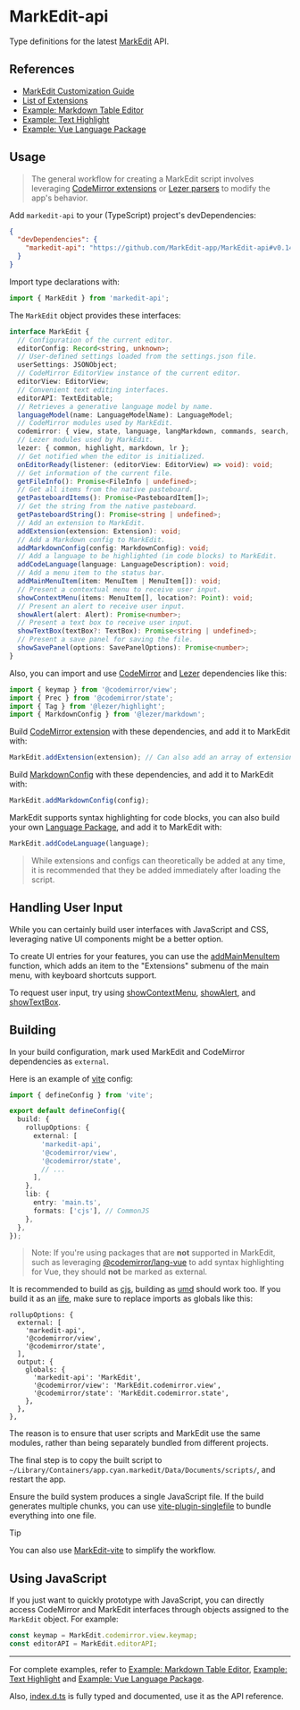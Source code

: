 # MarkEdit-api

Type definitions for the latest [MarkEdit](https://github.com/MarkEdit-app/MarkEdit) API.

## References

- [MarkEdit Customization Guide](https://github.com/MarkEdit-app/MarkEdit/wiki/Customization)
- [List of Extensions](https://github.com/MarkEdit-app/MarkEdit/wiki/Extensions)
- [Example: Markdown Table Editor](https://github.com/MarkEdit-app/MarkEdit-mte)
- [Example: Text Highlight](https://github.com/MarkEdit-app/MarkEdit-highlight)
- [Example: Vue Language Package](https://github.com/MarkEdit-app/MarkEdit-lang-vue)

## Usage

> The general workflow for creating a MarkEdit script involves leveraging [CodeMirror extensions](https://codemirror.net/docs/extensions/) or [Lezer parsers](https://lezer.codemirror.net/) to modify the app's behavior.

Add `markedit-api` to your (TypeScript) project's devDependencies:

```json
{
  "devDependencies": {
    "markedit-api": "https://github.com/MarkEdit-app/MarkEdit-api#v0.14.0"
  }
}
```

Import type declarations with:

```ts
import { MarkEdit } from 'markedit-api';
```

The `MarkEdit` object provides these interfaces:

```ts
interface MarkEdit {
  // Configuration of the current editor.
  editorConfig: Record<string, unknown>;
  // User-defined settings loaded from the settings.json file.
  userSettings: JSONObject;
  // CodeMirror EditorView instance of the current editor.
  editorView: EditorView;
  // Convenient text editing interfaces.
  editorAPI: TextEditable;
  // Retrieves a generative language model by name.
  languageModel(name: LanguageModelName): LanguageModel;
  // CodeMirror modules used by MarkEdit.
  codemirror: { view, state, language, langMarkdown, commands, search, autocomplete };
  // Lezer modules used by MarkEdit.
  lezer: { common, highlight, markdown, lr };
  // Get notified when the editor is initialized.
  onEditorReady(listener: (editorView: EditorView) => void): void;
  // Get information of the current file.
  getFileInfo(): Promise<FileInfo | undefined>;
  // Get all items from the native pasteboard.
  getPasteboardItems(): Promise<PasteboardItem[]>;
  // Get the string from the native pasteboard.
  getPasteboardString(): Promise<string | undefined>;
  // Add an extension to MarkEdit.
  addExtension(extension: Extension): void;
  // Add a Markdown config to MarkEdit.
  addMarkdownConfig(config: MarkdownConfig): void;
  // Add a language to be highlighted (in code blocks) to MarkEdit.
  addCodeLanguage(language: LanguageDescription): void;
  // Add a menu item to the status bar.
  addMainMenuItem(item: MenuItem | MenuItem[]): void;
  // Present a contextual menu to receive user input.
  showContextMenu(items: MenuItem[], location?: Point): void;
  // Present an alert to receive user input.
  showAlert(alert: Alert): Promise<number>;
  // Present a text box to receive user input.
  showTextBox(textBox?: TextBox): Promise<string | undefined>;
  // Present a save panel for saving the file.
  showSavePanel(options: SavePanelOptions): Promise<number>;
}
```

Also, you can import and use [CodeMirror](https://codemirror.net/) and [Lezer](https://lezer.codemirror.net/) dependencies like this:

```ts
import { keymap } from '@codemirror/view';
import { Prec } from '@codemirror/state';
import { Tag } from '@lezer/highlight';
import { MarkdownConfig } from '@lezer/markdown';
```

Build [CodeMirror extension](https://codemirror.net/docs/extensions/) with these dependencies, and add it to MarkEdit with:

```ts
MarkEdit.addExtension(extension); // Can also add an array of extensions
```

Build [MarkdownConfig](https://github.com/lezer-parser/markdown?tab=readme-ov-file#user-content-markdownconfig) with these dependencies, and add it to MarkEdit with:

```ts
MarkEdit.addMarkdownConfig(config);
```

MarkEdit supports syntax highlighting for code blocks, you can also build your own [Language Package](https://codemirror.net/examples/lang-package/), and add it to MarkEdit with:

```ts
MarkEdit.addCodeLanguage(language);
```

> While extensions and configs can theoretically be added at any time, it is recommended that they be added immediately after loading the script.

## Handling User Input

While you can certainly build user interfaces with JavaScript and CSS, leveraging native UI components might be a better option.

To create UI entries for your features, you can use the [addMainMenuItem](https://github.com/search?q=repo%3AMarkEdit-app%2FMarkEdit-api+addMainMenuItem&type=code) function, which adds an item to the "Extensions" submenu of the main menu, with keyboard shortcuts support.

To request user input, try using [showContextMenu](https://github.com/search?q=repo%3AMarkEdit-app%2FMarkEdit-api+showContextMenu&type=code), [showAlert](https://github.com/search?q=repo%3AMarkEdit-app%2FMarkEdit-api+showAlert&type=code), and [showTextBox](https://github.com/search?q=repo%3AMarkEdit-app%2FMarkEdit-api+showTextBox&type=code).

## Building

In your build configuration, mark used MarkEdit and CodeMirror dependencies as `external`.

Here is an example of [vite](https://vitejs.dev/) config:

```ts
import { defineConfig } from 'vite';

export default defineConfig({
  build: {
    rollupOptions: {
      external: [
        'markedit-api',
        '@codemirror/view',
        '@codemirror/state',
        // ...
      ],
    },
    lib: {
      entry: 'main.ts',
      formats: ['cjs'], // CommonJS
    },
  },
});
```

> Note: If you're using packages that are **not** supported in MarkEdit, such as leveraging [@codemirror/lang-vue](https://github.com/codemirror/lang-vue) to add syntax highlighting for Vue, they should **not** be marked as external.

It is recommended to build as [cjs](https://commonjs.org/), building as [umd](https://github.com/umdjs/umd) should work too. If you build it as an [iife](https://developer.mozilla.org/en-US/docs/Glossary/IIFE), make sure to replace imports as globals like this:

```
rollupOptions: {
  external: [
    'markedit-api',
    '@codemirror/view',
    '@codemirror/state',
  ],
  output: {
    globals: {
      'markedit-api': 'MarkEdit',
      '@codemirror/view': 'MarkEdit.codemirror.view',
      '@codemirror/state': 'MarkEdit.codemirror.state',
    },
  },
},
```

The reason is to ensure that user scripts and MarkEdit use the same modules, rather than being separately bundled from different projects.

The final step is to copy the built script to `~/Library/Containers/app.cyan.markedit/Data/Documents/scripts/`, and restart the app.

Ensure the build system produces a single JavaScript file. If the build generates multiple chunks, you can use [vite-plugin-singlefile](https://github.com/richardtallent/vite-plugin-singlefile) to bundle everything into one file.

> [!TIP]
> You can also use [MarkEdit-vite](https://github.com/MarkEdit-app/MarkEdit-vite) to simplify the workflow.

## Using JavaScript

If you just want to quickly prototype with JavaScript, you can directly access CodeMirror and MarkEdit interfaces through objects assigned to the `MarkEdit` object. For example:

```js
const keymap = MarkEdit.codemirror.view.keymap;
const editorAPI = MarkEdit.editorAPI;
```

----

For complete examples, refer to [Example: Markdown Table Editor](https://github.com/MarkEdit-app/MarkEdit-mte), [Example: Text Highlight](https://github.com/MarkEdit-app/MarkEdit-highlight) and [Example: Vue Language Package](https://github.com/MarkEdit-app/MarkEdit-lang-vue).

Also, [index.d.ts](./index.d.ts) is fully typed and documented, use it as the API reference.
